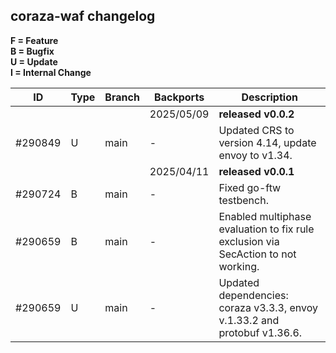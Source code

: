 ## coraza-waf changelog ##

**F = Feature**\
**B = Bugfix**\
**U = Update**\
**I = Internal Change**

|  ID  | Type | Branch | Backports | Description |
|------|------|--------|-----------|-------------|
| | | | 2025/05/09 | **released v0.0.2** |
| #290849 | U | main | - | Updated CRS to version 4.14, update envoy to v1.34. |
| | | | 2025/04/11 | **released v0.0.1** |
| #290724 | B | main | - | Fixed go-ftw testbench. |
| #290659 | B | main | - | Enabled multiphase evaluation to fix rule exclusion via SecAction to not working. |
| #290659 | U | main | - | Updated dependencies: coraza v3.3.3, envoy v.1.33.2 and protobuf v1.36.6. |
